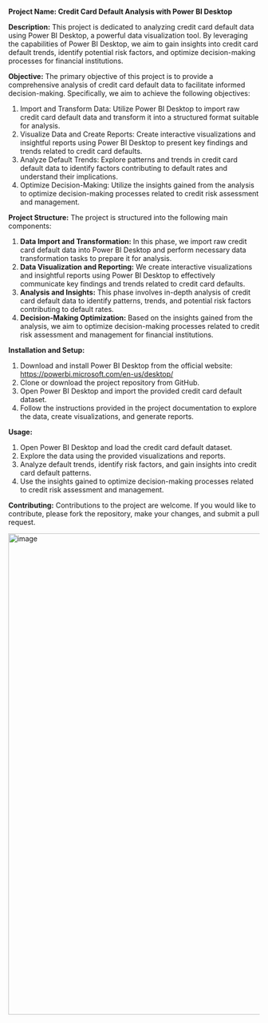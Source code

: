 **Project Name: Credit Card Default Analysis with Power BI Desktop**

**Description:**
This project is dedicated to analyzing credit card default data using Power BI Desktop, a powerful data visualization tool. By leveraging the capabilities of Power BI Desktop, we aim to gain insights into credit card default trends, identify potential risk factors, and optimize decision-making processes for financial institutions.

**Objective:**
The primary objective of this project is to provide a comprehensive analysis of credit card default data to facilitate informed decision-making. Specifically, we aim to achieve the following objectives:

1. Import and Transform Data: Utilize Power BI Desktop to import raw credit card default data and transform it into a structured format suitable for analysis.
2. Visualize Data and Create Reports: Create interactive visualizations and insightful reports using Power BI Desktop to present key findings and trends related to credit card defaults.
3. Analyze Default Trends: Explore patterns and trends in credit card default data to identify factors contributing to default rates and understand their implications.
4. Optimize Decision-Making: Utilize the insights gained from the analysis to optimize decision-making processes related to credit risk assessment and management.

**Project Structure:**
The project is structured into the following main components:

1. **Data Import and Transformation:** In this phase, we import raw credit card default data into Power BI Desktop and perform necessary data transformation tasks to prepare it for analysis.
2. **Data Visualization and Reporting:** We create interactive visualizations and insightful reports using Power BI Desktop to effectively communicate key findings and trends related to credit card defaults.
3. **Analysis and Insights:** This phase involves in-depth analysis of credit card default data to identify patterns, trends, and potential risk factors contributing to default rates.
4. **Decision-Making Optimization:** Based on the insights gained from the analysis, we aim to optimize decision-making processes related to credit risk assessment and management for financial institutions.

**Installation and Setup:**
1. Download and install Power BI Desktop from the official website: https://powerbi.microsoft.com/en-us/desktop/
2. Clone or download the project repository from GitHub.
3. Open Power BI Desktop and import the provided credit card default dataset.
4. Follow the instructions provided in the project documentation to explore the data, create visualizations, and generate reports.

**Usage:**
1. Open Power BI Desktop and load the credit card default dataset.
2. Explore the data using the provided visualizations and reports.
3. Analyze default trends, identify risk factors, and gain insights into credit card default patterns.
4. Use the insights gained to optimize decision-making processes related to credit risk assessment and management.

**Contributing:**
Contributions to the project are welcome. If you would like to contribute, please fork the repository, make your changes, and submit a pull request.

<img width="965" alt="image" src="https://github.com/vaishnavi-jaishwal/Credit-Card-Defaults-Analysis-Dashboard-Power-BI/assets/163410917/2f90a7e8-bb08-4aa5-b90d-a317c4b23e09">

